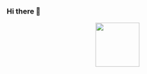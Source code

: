 ### Hi there 👋
<div id="header" align="center">
  <img src="https://media.giphy.com/media/kH1DBkPNyZPOk0BxrM/giphy.gif" width="100"/>
</div>

<!--
**mymakill/mymakill** is a ✨ _special_ ✨ repository because its `README.md` (this file) appears on your GitHub profile.

Here are some ideas to get you started:
[<iframe src="https://giphy.com/embed/kH1DBkPNyZPOk0BxrM" width="480" height="220" frameBorder="0" class="giphy-embed" allowFullScreen></iframe><p><a href="https://giphy.com/gifs/devrock-code-edr-escueladevrock-kH1DBkPNyZPOk0BxrM">via GIPHY</a></p>](https://media.giphy.com/media/kH1DBkPNyZPOk0BxrM/giphy.gif)


- 🔭 I’m currently working on ...
- 🌱 I’m currently learning ...
- 👯 I’m looking to collaborate on ...
- 🤔 I’m looking for help with ...
- 💬 Ask me about ...
- 📫 How to reach me: ...
- 😄 Pronouns: ...
- ⚡ Fun fact: ...
-->
